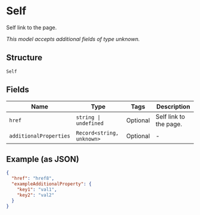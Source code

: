 
# Self

Self link to the page.

*This model accepts additional fields of type unknown.*

## Structure

`Self`

## Fields

| Name | Type | Tags | Description |
|  --- | --- | --- | --- |
| `href` | `string \| undefined` | Optional | Self link to the page. |
| `additionalProperties` | `Record<string, unknown>` | Optional | - |

## Example (as JSON)

```json
{
  "href": "href8",
  "exampleAdditionalProperty": {
    "key1": "val1",
    "key2": "val2"
  }
}
```


